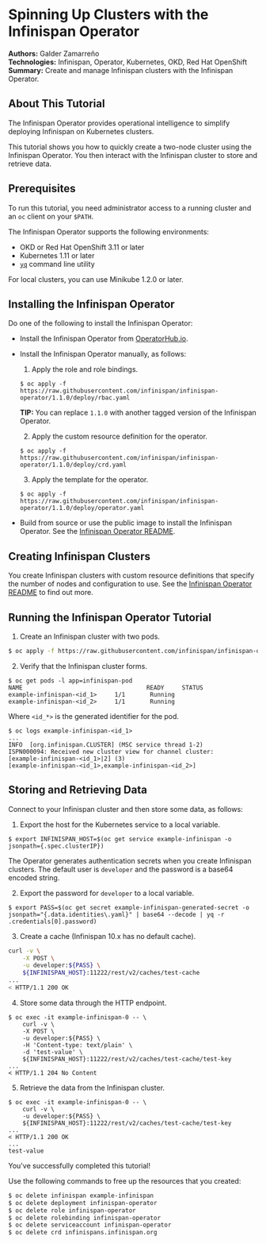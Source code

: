 Spinning Up Clusters with the Infinispan Operator
=================================================
**Authors:** Galder Zamarreño  
**Technologies:** Infinispan, Operator, Kubernetes, OKD, Red Hat OpenShift  
**Summary:** Create and manage Infinispan clusters with the Infinispan Operator.  

About This Tutorial
-------------------
The Infinispan Operator provides operational intelligence to simplify deploying Infinispan on Kubernetes clusters.

This tutorial shows you how to quickly create a two-node cluster using the Infinispan Operator. You then interact with the Infinispan cluster to store and retrieve data.

Prerequisites
-------------
To run this tutorial, you need administrator access to a running cluster and an `oc` client on your `$PATH`.

The Infinispan Operator supports the following environments:

* OKD or Red Hat OpenShift 3.11 or later
* Kubernetes 1.11 or later
* [`yq`](https://github.com/kislyuk/yq) command line utility

For local clusters, you can use Minikube 1.2.0 or later.

Installing the Infinispan Operator
----------------------------------
Do one of the following to install the Infinispan Operator:

* Install the Infinispan Operator from [OperatorHub.io](https://operatorhub.io/).

* Install the Infinispan Operator manually, as follows:
  1. Apply the role and role bindings.
  ```
  $ oc apply -f https://raw.githubusercontent.com/infinispan/infinispan-operator/1.1.0/deploy/rbac.yaml
  ```
    **TIP:** You can replace `1.1.0` with another tagged version of the Infinispan Operator.

  2. Apply the custom resource definition for the operator.
  ```
  $ oc apply -f https://raw.githubusercontent.com/infinispan/infinispan-operator/1.1.0/deploy/crd.yaml
  ```
  3. Apply the template for the operator.
  ```
  $ oc apply -f https://raw.githubusercontent.com/infinispan/infinispan-operator/1.1.0/deploy/operator.yaml
  ```

* Build from source or use the public image to install the Infinispan Operator. See the [Infinispan Operator README](https://github.com/infinispan/infinispan-operator).

Creating Infinispan Clusters
----------------------------
You create Infinispan clusters with custom resource definitions that specify the number of nodes and configuration to use. See the [Infinispan Operator README](https://github.com/infinispan/infinispan-operator) to find out more.

Running the Infinispan Operator Tutorial
----------------------------------------
1. Create an Infinispan cluster with two pods.
```bash
$ oc apply -f https://raw.githubusercontent.com/infinispan/infinispan-operator/1.1.0/deploy/cr/minimal/cr_minimal.yaml
```

2. Verify that the Infinispan cluster forms.
```
$ oc get pods -l app=infinispan-pod
NAME                                   READY     STATUS
example-infinispan-<id_1>     1/1       Running
example-infinispan-<id_2>     1/1       Running
```
Where `<id_*>` is the generated identifier for the pod.
```
$ oc logs example-infinispan-<id_1>
...
INFO  [org.infinispan.CLUSTER] (MSC service thread 1-2)
ISPN000094: Received new cluster view for channel cluster:
[example-infinispan-<id_1>|2] (3)
[example-infinispan-<id_1>,example-infinispan-<id_2>]
```

Storing and Retrieving Data
---------------------------
Connect to your Infinispan cluster and then store some data, as follows:

1. Export the host for the Kubernetes service to a local variable.
```
$ export INFINISPAN_HOST=$(oc get service example-infinispan -o jsonpath={.spec.clusterIP})
```

  The Operator generates authentication secrets when you create Infinispan clusters. The default user is `developer` and the password is a base64 encoded string.

2. Export the password for `developer` to a local variable.
```
$ export PASS=$(oc get secret example-infinispan-generated-secret -o jsonpath="{.data.identities\.yaml}" | base64 --decode | yq -r .credentials[0].password)
```

3. Create a cache (Infinispan 10.x has no default cache).
```bash
curl -v \
    -X POST \
    -u developer:${PASS} \
    ${INFINISPAN_HOST}:11222/rest/v2/caches/test-cache
...
< HTTP/1.1 200 OK
```

4. Store some data through the HTTP endpoint.
```
$ oc exec -it example-infinispan-0 -- \
    curl -v \
    -X POST \
    -u developer:${PASS} \
    -H 'Content-type: text/plain' \
    -d 'test-value' \
    ${INFINISPAN_HOST}:11222/rest/v2/caches/test-cache/test-key
...
< HTTP/1.1 204 No Content
```

5. Retrieve the data from the Infinispan cluster.
```
$ oc exec -it example-infinispan-0 -- \
    curl -v \
    -u developer:${PASS} \
    ${INFINISPAN_HOST}:11222/rest/v2/caches/test-cache/test-key
...
< HTTP/1.1 200 OK
...
test-value
```

  You've successfully completed this tutorial!

  Use the following commands to free up the resources that you created:

  ```bash
  $ oc delete infinispan example-infinispan
  $ oc delete deployment infinispan-operator
  $ oc delete role infinispan-operator
  $ oc delete rolebinding infinispan-operator
  $ oc delete serviceaccount infinispan-operator
  $ oc delete crd infinispans.infinispan.org
  ```
